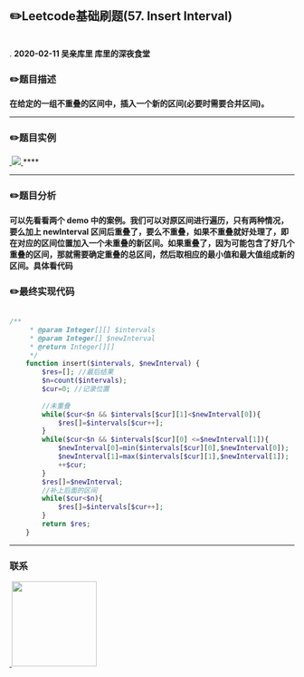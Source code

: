 
## :pencil2:Leetcode基础刷题(57. Insert Interval)
<br>.
**2020-02-11 吴亲库里 库里的深夜食堂**

### :pencil2:题目描述
**在给定的一组不重叠的区间中，插入一个新的区间(必要时需要合并区间)。**
****

### :pencil2:题目实例
<a href="https://github.com/wuqinqiang/">
​    <img src="https://github.com/wuqinqiang/Lettcode-php/blob/master/images/57.png">
</a> 
****

****
### :pencil2:题目分析
**可以先看看两个 demo 中的案例。我们可以对原区间进行遍历，只有两种情况，要么加上 newInterval 区间后重叠了，要么不重叠，如果不重叠就好处理了，即在对应的区间位置加入一个未重叠的新区间。如果重叠了，因为可能包含了好几个重叠的区间，那就需要确定重叠的总区间，然后取相应的最小值和最大值组成新的区间。具体看代码**

### :pencil2:最终实现代码

```php

/**
     * @param Integer[][] $intervals
     * @param Integer[] $newInterval
     * @return Integer[][]
     */
    function insert($intervals, $newInterval) {
        $res=[]; //最后结果
        $n=count($intervals);
        $cur=0; //记录位置
        
        //未重叠
        while($cur<$n && $intervals[$cur][1]<$newInterval[0]){
            $res[]=$intervals[$cur++];
        }
        while($cur<$n && $intervals[$cur][0] <=$newInterval[1]){
            $newInterval[0]=min($intervals[$cur][0],$newInterval[0]);
            $newInterval[1]=max($intervals[$cur][1],$newInterval[1]);
            ++$cur;
        }
        $res[]=$newInterval;
        //补上后面的区间
        while($cur<$n){
            $res[]=$intervals[$cur++];
        }
        return $res;
    }
```
  
****
### 联系

<a href="https://github.com/wuqinqiang/">
​    <img src="https://github.com/wuqinqiang/Lettcode-php/blob/master/qrcode_for_gh_c194f9d4cdb1_430.jpg" width="150px" height="150px">
</a> 